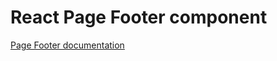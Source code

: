 <!-- @license CC0-1.0 -->

# React Page Footer component

[Page Footer documentation](../../../css/src/components/page-footer/README.md)
